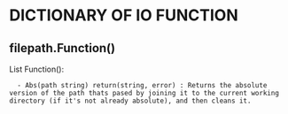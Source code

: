 # DICTIONARY OF IO FUNCTION
## filepath.Function()
  List Function():
  ```
	- Abs(path string) return(string, error) : Returns the absolute version of the path thats pased by joining it to the current working directory (if it's not already absolute), and then cleans it.
  ```